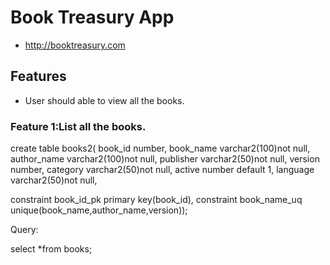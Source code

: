 # Book Treasury App
* http://booktreasury.com

## Features
* User should able to view all the books.

### Feature 1:List all the books.

create table books2(
book_id number,
book_name varchar2(100)not null,
author_name varchar2(100)not null,
publisher varchar2(50)not null,
version number,
category varchar2(50)not null,
active number default 1,
language varchar2(50)not null,

constraint book_id_pk primary key(book_id),
constraint book_name_uq unique(book_name,author_name,version));

Query:

select *from books;
